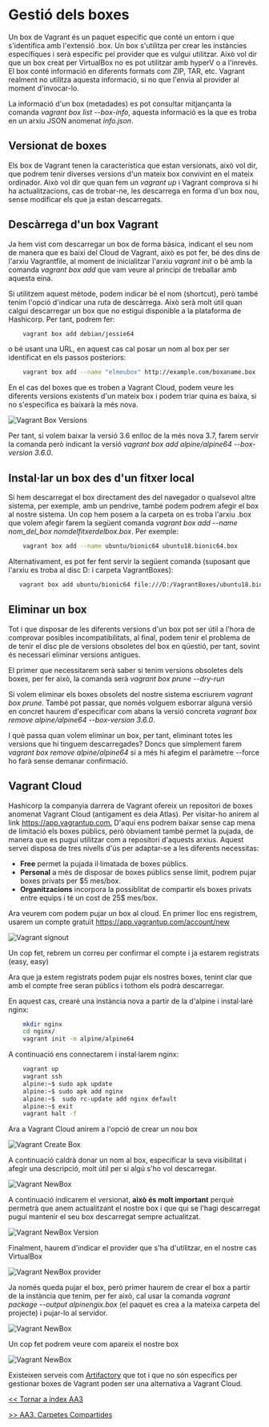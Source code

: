 # Gestió dels boxes

Un box de Vagrant és un paquet específic que conté un entorn i que s'identifica amb l'extensió .box. Un box s'utilitza per crear les instàncies específiques i serà específic pel provider que es vulgui utilitzar. Això vol dir que un box creat per VirtualBox no es pot utilitzar amb hyperV o a l'inrevès. El box conté informació en diferents formats com ZIP, TAR, etc. Vagrant realment no utilitza aquesta informació, si no que l'envia al provider al moment d'invocar-lo.

La informació d'un box (metadades) es pot consultar mitjançanta la comanda *vagrant box list --box-info*, aquesta informació es la que es troba en un arxiu JSON anomenat *info.json*.

## Versionat de boxes

Els box de Vagrant tenen la característica que estan versionats, això vol dir, que podrem tenir diverses versions d'un mateix box convivint en el mateix ordinador. Això vol dir que quan fem un *vagrant up* i Vagrant comprova si hi ha actualitzacions, cas de trobar-ne, les descarrega en forma d'un box nou, sense modificar els que ja estan descarregats.

## Descàrrega d'un box Vagrant

Ja hem vist com descarregar un box de forma bàsica, indicant el seu nom de manera que es baixi del Cloud de Vagrant, això es pot fer, bé des dins de l'arxiu Vagrantfile, al moment de inicialitzar l'arxiu *vagrant init* o bé amb la comanda *vagrant box add* que vam veure al principi de treballar amb aquesta eina.

Si utilitzem aquest mètode, podem indicar bé el nom (shortcut), però també tenim l'opció d'indicar una ruta de descàrrega. Això serà molt útil quan calgui descarregar un box que no estigui disponible a la plataforma de Hashicorp. Per tant, podrem fer:

```bash
    vagrant box add debian/jessie64
```

o bé usant una URL, en aquest cas cal posar un nom al box per ser identificat en els passos posteriors:

```bash
    vagrant box add --name "elmeubox" http://example.com/boxaname.box
```

En el cas del boxes que es troben a Vagrant Cloud, podem veure les diferents versions existents d'un mateix box i podem triar quina es baixa, si no s'especifica es baixarà la més nova.

![Vagrant Box Versions](pics/versions.png)

Per tant, si volem baixar la versió 3.6 enlloc de la més nova 3.7, farem servir la comanda però indicant la versió *vagrant box add alpine/alpine64 --box-version 3.6.0*.

## Instal·lar un box des d'un fitxer local

Si hem descarregat el box directament des del navegador o qualsevol altre sistema, per exemple, amb un pendrive, també podem podrem afegir el box al nostre sistema. Un cop hem posem a la carpeta on es troba l'arxiu .box que volem afegir farem la següent comanda *vagrant box add --name nom_del_box nomdelfitxerdelbox.box*. Per exemple:

```bash
    vagrant box add --name ubuntu/bionic64 ubuntu18.bionic64.box
```

Alternativament, es pot fer fent servir la següent comanda (suposant que l'arxiu es troba al disc D: i carpeta VagrantBoxes):

```bash
   vagrant box add ubuntu/bionic64 file:///D:/VagrantBoxes/ubuntu18.bionic64.box 
```

## Eliminar un box

Tot i que disposar de les diferents versions d'un box pot ser útil a l'hora de comprovar posibles incompatibilitats, al final, podem tenir el problema de de tenir el disc ple de versions obsoletes del box en qüestió, per tant, sovint és necessari eliminar versions antigues.

El primer que necessitarem serà saber si tenim versions obsoletes dels boxes, per fer això, la comanda serà *vagrant box prune --dry-run*

Si volem eliminar els boxes obsolets del nostre sistema escriurem *vagrant box prune*. També pot passar, que només volguem esborrar alguna versió en concret haurem d'especificar com abans la versió concreta *vagrant box remove alpine/alpine64 --box-version 3.6.0*.

I què passa quan volem eliminar un box, per tant, eliminant totes les versions que hi tinguem descarregades? Doncs que simplement farem *vagrant box remove alpine/alpine64* si a més hi afegim el paràmetre --force ho farà sense demanar confirmació.

## Vagrant Cloud

Hashicorp la companyia darrera de Vagrant ofereix un repositori de boxes anomenat Vagrant Cloud (antigament es deia Atlas). Per visitar-ho anirem al link <https://app.vagrantup.com.> D'aquí ens podrem baixar sense cap mena de limitació els boxes públics, però òbviament també permet la pujada, de manera que es pugui utilitzar com a repositori d'aquests arxius. Aquest servei disposa de tres nivells d'ús per adaptar-se a les diferents necessitas:

* **Free** permet la pujada il·limatada de boxes públics.
* **Personal** a més de disposar de boxes públics sense límit, podrem pujar boxes privats per $5 mes/box.
* **Organitzacions** incorpora la possiblitat de compartir els boxes privats entre equips i té un cost de 25$ mes/box.

Ara veurem com podem pujar un box al cloud. En primer lloc ens registrem, usarem un compte gratuït <https://app.vagrantup.com/account/new>

![Vagrant signout](pics/signout.png)

Un cop fet, rebrem un correu per confirmar el compte i ja estarem registrats (easy, easy)

Ara que ja estem registrats podem pujar els nostres boxes, tenint clar que amb el compte free seran públics i tothom els podrà descarregar.

En aquest cas, crearé una instància nova a partir de la d'alpine i instal·laré nginx:

```bash
    mkdir nginx
    cd nginx/
    vagrant init -m alpine/alpine64
```

A continuació ens connectarem i instal·larem nginx:

```bash
    vagrant up
    vagrant ssh
    alpine:~$ sudo apk update
    alpine:~$ sudo apk add nginx
    alpine:~$  sudo rc-update add nginx default
    alpine:~$ exit
    vagrant halt -f
```

Ara a Vagrant Cloud anirem a l'opció de crear un nou box

![Vagrant Create Box](pics/newbox.png)

A continuació caldrà donar un nom al box, especificar la seva visibilitat i afegir una descripció, molt útil per si algú s'ho vol descarregar.

![Vagrant NewBox](pics/newboxdescription.png)

A continuació indicarem el versionat, **això és molt important** perquè permetrà que anem actualitzant el nostre box i que qui se l'hagi descarregat pugui mantenir el seu box descarregat sempre actualitzat.

![Vagrant NewBox Version](pics/newboxversion.png)

Finalment, haurem d'indicar el provider que s'ha d'utilitzar, en el nostre cas VirtualBox

![Vagrant NewBox provider](pics/newboxprovider1.png)

Ja només queda pujar el box, però primer haurem de crear el box a partir de la instància que tenim, per fer això, cal usar la comanda *vagrant package --output alpinengix.box*  (el paquet es crea a la mateixa carpeta del projecte) i pujar-lo al servidor.

![Vagrant NewBox](pics/newboxupload.png)

Un cop fet podrem veure com apareix el nostre box

![Vagrant NewBox](pics/boxupdated.png)

Existeixen serveis com [Artifactory](https://jfrog.com/artifactory/) que tot i que no són específics per gestionar boxes de Vagrant poden ser una alternativa a Vagrant Cloud.

[<< Tornar a índex AA3](../README.md)

[>> AA3. Carpetes Compartides](../T5)